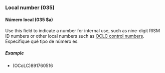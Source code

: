 ### Local number (035)

#### Número local (035 $a)

Use this field to indicate a number for internal use, such as nine-digit RISM ID numbers or other local numbers such as [OCLC control numbers](https://help.oclc.org/Metadata_Services/WorldShare_Collection_Manager/Choose_your_Collection_Manager_workflow/Data_sync_collections/Prepare_your_data/30035_field_and_OCLC_control_numbers). Especifique qué tipo de número es.

##### Example

- (OCoLC)891760516
